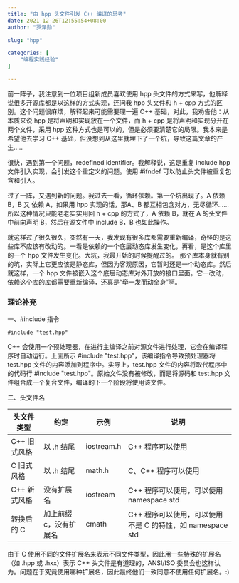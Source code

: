 ```yaml
---
title: "由 hpp 头文件引发 C++ 编译的思考"
date: 2021-12-26T12:55:54+08:00
author: "罗泽勋"

slug: "hpp"

categories: [
    "编程实践经验"
]

---
```


前一阵子，我注意到一位项目组新成员喜欢使用 hpp 头文件的方式来写，他解释说很多开源库都是以这样的方式实现，还问我 hpp 头文件和 h + cpp 方式的区别。这个问题很麻烦，解释起来可能需要理一遍 C++ 基础，对此，我劝告他：从本质来说 hpp 是将声明和实现放在一个文件，而 h + cpp 是将声明和实现分开在两个文件，采用 hpp 这种方式也是可以的，但是必须要清楚它的局限。我本来是希望他去学习 C++ 基础，但没想到从这里就埋下了一个坑，导致这篇文章的产生.....

很快，遇到第一个问题，redefined identifier。我解释说，这是重复 include hpp 文件引入实现，会引发这个重定义的问题。使用 #ifndef 可以防止头文件被重复包含和引入。

过了一阵，又遇到新的问题。我过去一看，循环依赖。第一个坑出现了。A 依赖 B，B 又 依赖 A，如果用 hpp 实现的话，那A、B 都互相包含对方，无尽循环……所以这种情况只能老老实实用回 h + cpp 的方式了，A 依赖 B，就在 A 的头文件中前向声明 B，然后在源文件中 include B，B 也如此操作。

就这样过了很久很久，突然有一天，我发现有很多库都需要重新编译，奇怪的是这些库不应该有改动的。一看是依赖的一个底层动态库发生变化，再看，是这个库里的一个 hpp 文件发生变化。大坑，我最开始的时候提醒过的。 那个库本身就有别的坑，实际上它更应该是静态库，但因为客观原因，它暂时还是一个动态库。然后就这样，一个 hpp 文件被嵌入这个底层动态库对外开放的接口里面。它一改动，依赖这个库的库都需要重新编译，还真是“牵一发而动全身”啊。

### 理论补充

一、#include 指令

```
#include "test.hpp"
```

C++ 会使用一个预处理器，在进行主编译之前对源文件进行处理，它会在编译程序时自动运行。上面所示 #include "test.hpp"，该编译指令导致预处理器将 test.hpp 文件的内容添加到程序中。实际上，test.hpp 文件的内容将取代程序中的代码行 #include "test.hpp"。原始文件没有被修改，而是将源码和 test.hpp 文件组合成一个复合文件，编译的下一个阶段将使用该文件。

二、头文件名

|头文件类型|约定|示例|说明|
|--|--|--|--|
|C++ 旧式风格|以 .h 结尾|iostream.h|C++ 程序可以使用|
|C 旧式风格|以 .h 结尾|math.h|C、C++ 程序可以使用|
|C++ 新式风格|没有扩展名|iostream|C++ 程序可以使用，可以使用 namespace std|
|转换后的 C|加上前缀 c，没有扩展名|cmath|C++ 程序可以使用，可以使用不是 C 的特性，如 namespace std|

由于 C 使用不同的文件扩展名来表示不同文件类型，因此用一些特殊的扩展名（如 .hpp 或 .hxx）表示 C++ 头文件是有道理的，ANSI/ISO 委员会也这样认为。问题在于究竟使用哪种扩展名，因此最终他们一致同意不使用任何扩展名。:)


